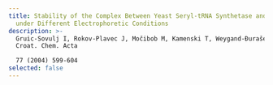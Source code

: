 ```yaml
---
title: Stability of the Complex Between Yeast Seryl-tRNA Synthetase and tRNA Ser
  under Different Electrophoretic Conditions
description: >-
  Gruic-Sovulj I, Rokov-Plavec J, Močibob M, Kamenski T, Weygand-Đurašević I*.
  Croat. Chem. Acta

  77 (2004) 599-604
selected: false
---
```

